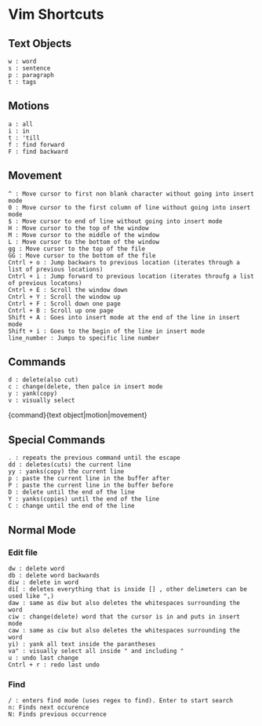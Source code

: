 # Vim Shortcuts

## Text Objects

	w : word
	s : sentence
	p : paragraph
	t : tags

## Motions

	a : all
	i : in
	t : 'till
	f : find forward
	F : find backward

## Movement

	^ : Move cursor to first non blank character without going into insert mode
	0 : Move cursor to the first column of line without going into insert mode
	$ : Move cursor to end of line without going into insert mode
	H : Move cursor to the top of the window
	M : Move cursor to the middle of the window
	L : Move cursor to the bottom of the window
	gg : Move cursor to the top of the file
	GG : Move cursor to the bottom of the file
	Cntrl + o : Jump backwars to previous location (iterates through a list of previous locations)
	Cntrl + i : Jump forward to previous location (iterates throufg a list of previous locatons)
	Cntrl + E : Scroll the window down
	Cntrl + Y : Scroll the window up
	Cntrl + F : Scroll down one page
	Cntrl + B : Scroll up one page
	Shift + A : Goes into insert mode at the end of the line in insert mode
	Shift + i : Goes to the begin of the line in insert mode
	line_number : Jumps to specific line number

## Commands

	d : delete(also cut)
	c : change(delete, then palce in insert mode
	y : yank(copy)
	v : visually select

{command}{text object|motion|movement}

## Special Commands

	. : repeats the previous command until the escape
	dd : deletes(cuts) the current line
	yy : yanks(copy) the current line
	p : paste the current line in the buffer after
	P : paste the current line in the buffer before
	D : delete until the end of the line
	Y : yanks(copies) until the end of the line
	C : change until the end of the line
## Normal Mode

### Edit file

	dw : delete word
	db : delete word backwards
	diw : delete in word
	di[ : deletes everything that is inside [] , other delimeters can be used like ",)
	daw : same as diw but also deletes the whitespaces surrounding the word
	ciw : change(delete) word that the cursor is in and puts in insert mode
	caw : same as ciw but also deletes the whitespaces surrounding the word
	yi) : yank all text inside the parantheses
	va" : visually select all inside " and including "
	u : undo last change
	Cntrl + r : redo last undo

### Find
	/ : enters find mode (uses regex to find). Enter to start search
	n: Finds next occurence
	N: Finds previous occurrence
